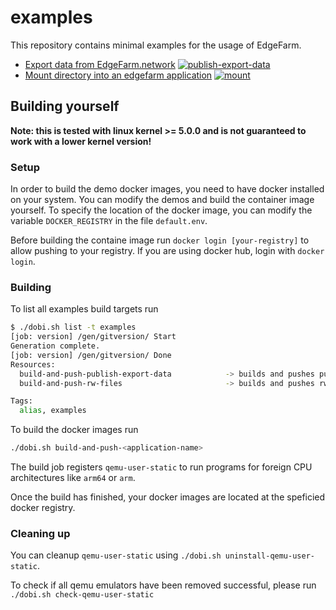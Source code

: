 # examples

This repository contains minimal examples for the usage of EdgeFarm.

- [Export data from EdgeFarm.network](data-export/README.md) [![publish-export-data](https://github.com/edgefarm/examples/actions/workflows/release-export-data.yaml/badge.svg)](https://github.com/edgefarm/examples/actions/workflows/release-export-data.yaml)
- [Mount directory into an edgefarm application](mount/README.md) [![mount](https://github.com/edgefarm/examples/actions/workflows/release-mount.yaml/badge.svg)](https://github.com/edgefarm/examples/actions/workflows/release-mount.yaml)

## Building yourself

**Note: this is tested with linux kernel >= 5.0.0 and is not guaranteed to work with a lower kernel version!**

### Setup

In order to build the demo docker images, you need to have docker installed on your system.
You can modify the demos and build the container image yourself. 
To specify the location of the docker image, you can modify the variable `DOCKER_REGISTRY` in the file `default.env`.

Before building the containe image run `docker login [your-registry]` to allow pushing to your registry.
If you are using docker hub, login with `docker login`.

### Building

To list all examples build targets run
```bash
$ ./dobi.sh list -t examples
[job: version] /gen/gitversion/ Start
Generation complete.
[job: version] /gen/gitversion/ Done
Resources:
  build-and-push-publish-export-data            -> builds and pushes publish-export-data multiarch docker image
  build-and-push-rw-files                       -> builds and pushes rw-files multiarch docker image

Tags:
  alias, examples
```

To build the docker images run
```bash
./dobi.sh build-and-push-<application-name>
```

The build job registers `qemu-user-static` to run programs for foreign CPU architectures like `arm64` or `arm`.

Once the build has finished, your docker images are located at the speficied docker registry.

### Cleaning up

You can cleanup `qemu-user-static` using `./dobi.sh uninstall-qemu-user-static`.

To check if all qemu emulators have been removed successful, please run `./dobi.sh check-qemu-user-static`
